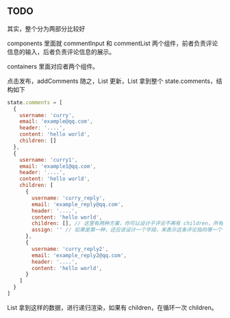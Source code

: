 ## TODO

其实，整个分为两部分比较好

components 里面就 commentInput 和 commentList 两个组件，前者负责评论信息的输入，后者负责评论信息的展示。

containers 里面对应者两个组件。

点击发布，addComments
随之，List 更新，List 拿到整个 state.comments，结构如下

```js
state.comments = [
  {
    username: 'curry',
    email: 'example@qq.com',
    header: '....',
    content: 'hello world',
    children: []
  },
  {
    username: 'curry1',
    email: 'example1@qq.com',
    header: '....',
    content: 'hello world',
    children: [
      {
        username: 'curry_reply',
        email: 'example_reply@qq.com',
        header: '....',
        content: 'hello world',
        children: [], // 这里有两种方案，你可以设计子评论不再有 children，所有的子评论都放在当前的父评论下，或者所有的子评论都继续嵌套子评论。第一种好一些。
        assign: '' // 如果是第一种，还应该设计一个字段，来表示这条评论指向哪一个 username
      },
      {
        username: 'curry_reply2',
        email: 'example_reply2@qq.com',
        header: '....',
        content: 'hello world',
      }
    ]
  }
]
```

List 拿到这样的数据，进行递归渲染，如果有 children，在循环一次 children。
